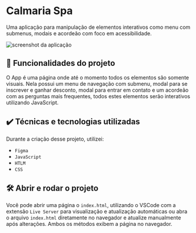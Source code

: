 
# Calmaria Spa

Uma aplicação para manipulação de elementos interativos como menu com submenus, modais e acordeão com foco em acessibilidade.

![screenshot da aplicação](./screenshot-calmaria-spa.png)

## 🔨 Funcionalidades do projeto

O App é uma página onde até o momento todos os elementos são somente visuais. Nela possui um menu de navegação com submenu, modal para se inscrever e ganhar desconto, modal para entrar em contato e um acordeão com as perguntas mais frequentes, todos estes elementos serão interativos utilizando JavaScript.

## ✔️ Técnicas e tecnologias utilizadas

Durante a criação desse projeto, utilizei:

- `Figma`
- `JavaScript`
- `HTLM`
- `CSS`


## 🛠️ Abrir e rodar o projeto

Você pode abrir uma página o `index.html`, utilizando o VSCode com a extensão `Live Server` para visualização e atualização automáticas ou abra o arquivo `index.html` diretamente no navegador e atualize manualmente após alterações. Ambos os métodos exibem a página no navegador.